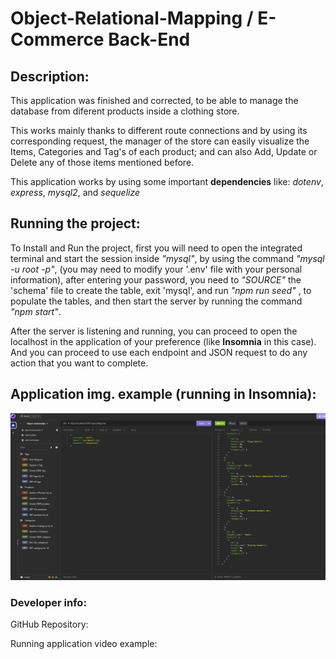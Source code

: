 # Object-Relational-Mapping / E-Commerce Back-End

## Description:
This application was finished and corrected, to be able to manage the database from diferent products inside a clothing store.

This works mainly thanks to different route connections and by using its corresponding request, the manager of the store can easily visualize the Items, Categories and Tag's of each product; and can also Add, Update or Delete any of those items mentioned before.

This application works by using some important **dependencies** like: *dotenv*, *express*, *mysql2*, and *sequelize*

## Running the project:
To Install and Run the project, first you will need to open the integrated terminal and start the session inside *"mysql"*, by using the command *"mysql -u root -p"*, (you may need to modify your '.env' file with your personal information), after entering your password, you need to *"SOURCE"* the 'schema' file to create the table, exit 'mysql', and run *"npm run seed"* , to populate the tables, and then start the server by running the command *"npm start"*.

After the server is listening and running, you can proceed to open the localhost in the application of your preference (like **Insomnia** in this case). And you can proceed to use each endpoint and JSON request to do any action that you want to complete.

## Application img. example (running in Insomnia):

![Application running inside Imsomnia example](./Assets/imagetestapp.png)

### Developer info:

GitHub Repository:

Running application video example:
